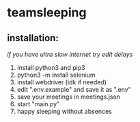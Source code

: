 <h1>teamsleeping</h1>

<h2>installation:</h2>
<p>
<i>if you have ultra slow internet try edit delays</i>

<ol>
<li> install python3 and pip3</li>
<li> python3 -m install selenium</li>
<li> install webdriver (idk if needed)</li>
<li> edit ".env.example" and save it as ".env"</li>
<li> save your meetings in meetings.json</li>
<li> start "main.py"</li>
<li> happy sleeping without absences</li>
</ol>
</p>
